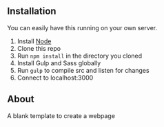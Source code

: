 Installation
---
You can easily have this running on your own server.

1. Install [Node](https://nodejs.org/en/)
2. Clone this repo
3. Run `npm install` in the directory you cloned
4. Install Gulp and Sass globally
5. Run `gulp` to compile src and listen for changes
6. Connect to localhost:3000

About
---
A blank template to create a webpage